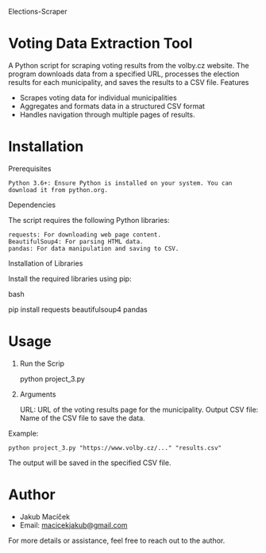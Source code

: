  Elections-Scraper
# Voting Data Extraction Tool

A Python script for scraping voting results from the volby.cz website. The program downloads data from a specified URL, processes the election results for each municipality, and saves the results to a CSV file.
Features

- Scrapes voting data for individual municipalities
- Aggregates and formats data in a structured CSV format
- Handles navigation through multiple pages of results.

# Installation
Prerequisites

    Python 3.6+: Ensure Python is installed on your system. You can download it from python.org.

Dependencies

The script requires the following Python libraries:

    requests: For downloading web page content.
    BeautifulSoup4: For parsing HTML data.
    pandas: For data manipulation and saving to CSV.

Installation of Libraries

Install the required libraries using pip:

bash

pip install requests beautifulsoup4 pandas

# Usage

1. Run the Scrip

    python project_3.py

2. Arguments

    URL: URL of the voting results page for the municipality.
    Output CSV file: Name of the CSV file to save the data.

Example:

    python project_3.py "https://www.volby.cz/..." "results.csv"

The output will be saved in the specified CSV file.
# Author

- Jakub Macíček
- Email: macicekjakub@gmail.com

For more details or assistance, feel free to reach out to the author.
